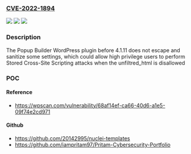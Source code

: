 ### [CVE-2022-1894](https://cve.mitre.org/cgi-bin/cvename.cgi?name=CVE-2022-1894)
![](https://img.shields.io/static/v1?label=Product&message=Popup%20Builder%20%E2%80%93%20Create%20highly%20converting%2C%20mobile%20friendly%20marketing%20popups.&color=blue)
![](https://img.shields.io/static/v1?label=Version&message=4.1.11%20&color=brightgreen)
![](https://img.shields.io/static/v1?label=Vulnerability&message=CWE-79%20Cross-site%20Scripting%20(XSS)&color=brightgreen)

### Description

The Popup Builder WordPress plugin before 4.1.11 does not escape and sanitize some settings, which could allow high privilege users to perform Stored Cross-Site Scripting attacks when the unfiltred_html is disallowed

### POC

#### Reference
- https://wpscan.com/vulnerability/68af14ef-ca66-40d6-a1e5-09f74e2cd971

#### Github
- https://github.com/20142995/nuclei-templates
- https://github.com/iampritam97/Pritam-Cybersecurity-Portfolio

